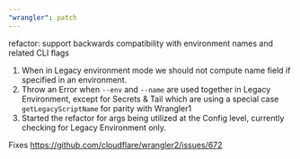 ```yaml
---
"wrangler": patch
---
```


refactor: support backwards compatibility with environment names and related CLI flags

1. When in Legacy environment mode we should not compute name field if specified in an environment.
2. Throw an Error when `--env` and `--name` are used together in Legacy Environment, except for Secrets & Tail which are using a special case `getLegacyScriptName` for parity with Wrangler1
3. Started the refactor for args being utilized at the Config level, currently checking for Legacy Environment only.

Fixes https://github.com/cloudflare/wrangler2/issues/672
